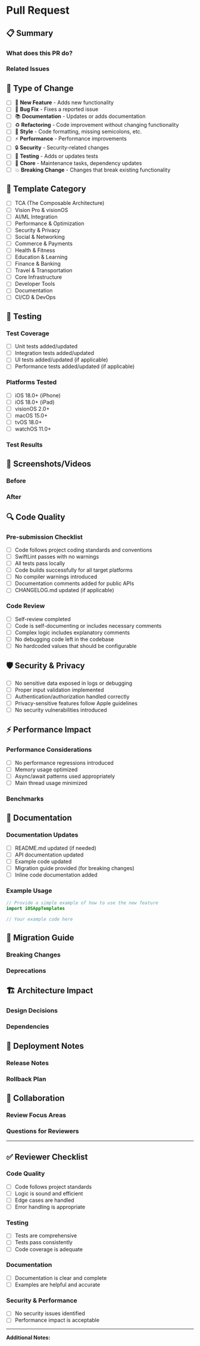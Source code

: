 # Pull Request

## 📋 Summary

<!-- Provide a clear and concise description of the changes in this PR -->

### What does this PR do?
<!-- Describe the purpose of this change and the problem it solves -->

### Related Issues
<!-- Link to any related issues using: Fixes #issue_number, Closes #issue_number, or Addresses #issue_number -->

## 🔄 Type of Change

<!-- Mark the relevant option with an [x] -->

- [ ] 🚀 **New Feature** - Adds new functionality
- [ ] 🐛 **Bug Fix** - Fixes a reported issue
- [ ] 📚 **Documentation** - Updates or adds documentation
- [ ] ♻️ **Refactoring** - Code improvement without changing functionality
- [ ] 🎨 **Style** - Code formatting, missing semicolons, etc.
- [ ] ⚡ **Performance** - Performance improvements
- [ ] 🔒 **Security** - Security-related changes
- [ ] 🧪 **Testing** - Adds or updates tests
- [ ] 🔧 **Chore** - Maintenance tasks, dependency updates
- [ ] 💥 **Breaking Change** - Changes that break existing functionality

## 🎯 Template Category

<!-- Mark the relevant template area(s) with an [x] -->

- [ ] TCA (The Composable Architecture)
- [ ] Vision Pro & visionOS
- [ ] AI/ML Integration
- [ ] Performance & Optimization
- [ ] Security & Privacy
- [ ] Social & Networking
- [ ] Commerce & Payments
- [ ] Health & Fitness
- [ ] Education & Learning
- [ ] Finance & Banking
- [ ] Travel & Transportation
- [ ] Core Infrastructure
- [ ] Developer Tools
- [ ] Documentation
- [ ] CI/CD & DevOps

## 🧪 Testing

### Test Coverage
- [ ] Unit tests added/updated
- [ ] Integration tests added/updated
- [ ] UI tests added/updated (if applicable)
- [ ] Performance tests added/updated (if applicable)

### Platforms Tested
- [ ] iOS 18.0+ (iPhone)
- [ ] iOS 18.0+ (iPad)
- [ ] visionOS 2.0+
- [ ] macOS 15.0+
- [ ] tvOS 18.0+
- [ ] watchOS 11.0+

### Test Results
<!-- Describe the testing you performed and results -->

## 📱 Screenshots/Videos

<!-- Add screenshots or videos if this PR includes UI changes -->

### Before
<!-- Screenshots of the current behavior -->

### After
<!-- Screenshots of the new behavior -->

## 🔍 Code Quality

### Pre-submission Checklist
- [ ] Code follows project coding standards and conventions
- [ ] SwiftLint passes with no warnings
- [ ] All tests pass locally
- [ ] Code builds successfully for all target platforms
- [ ] No compiler warnings introduced
- [ ] Documentation comments added for public APIs
- [ ] CHANGELOG.md updated (if applicable)

### Code Review
- [ ] Self-review completed
- [ ] Code is self-documenting or includes necessary comments
- [ ] Complex logic includes explanatory comments
- [ ] No debugging code left in the codebase
- [ ] No hardcoded values that should be configurable

## 🛡️ Security & Privacy

<!-- Mark applicable items with [x] -->

- [ ] No sensitive data exposed in logs or debugging
- [ ] Proper input validation implemented
- [ ] Authentication/authorization handled correctly
- [ ] Privacy-sensitive features follow Apple guidelines
- [ ] No security vulnerabilities introduced

## ⚡ Performance Impact

<!-- Describe any performance implications -->

### Performance Considerations
- [ ] No performance regressions introduced
- [ ] Memory usage optimized
- [ ] Async/await patterns used appropriately
- [ ] Main thread usage minimized

### Benchmarks
<!-- Include performance benchmarks if applicable -->

## 📖 Documentation

### Documentation Updates
- [ ] README.md updated (if needed)
- [ ] API documentation updated
- [ ] Example code updated
- [ ] Migration guide provided (for breaking changes)
- [ ] Inline code documentation added

### Example Usage
```swift
// Provide a simple example of how to use the new feature
import iOSAppTemplates

// Your example code here
```

## 🔄 Migration Guide

<!-- Include migration instructions for breaking changes -->

### Breaking Changes
<!-- List any breaking changes and migration steps -->

### Deprecations
<!-- List any deprecated APIs and recommended alternatives -->

## 🏗️ Architecture Impact

<!-- Describe any architectural changes or design decisions -->

### Design Decisions
<!-- Explain key design decisions and trade-offs -->

### Dependencies
<!-- List any new dependencies added or removed -->

## 🚀 Deployment Notes

<!-- Any special deployment considerations -->

### Release Notes
<!-- Suggested content for release notes -->

### Rollback Plan
<!-- Describe how to rollback if issues arise -->

## 🤝 Collaboration

### Review Focus Areas
<!-- Guide reviewers on what to focus on -->

### Questions for Reviewers
<!-- Any specific questions for code reviewers -->

---

## ✅ Reviewer Checklist

<!-- For reviewers to complete -->

### Code Quality
- [ ] Code follows project standards
- [ ] Logic is sound and efficient
- [ ] Edge cases are handled
- [ ] Error handling is appropriate

### Testing
- [ ] Tests are comprehensive
- [ ] Tests pass consistently
- [ ] Code coverage is adequate

### Documentation
- [ ] Documentation is clear and complete
- [ ] Examples are helpful and accurate

### Security & Performance
- [ ] No security issues identified
- [ ] Performance impact is acceptable

---

**Additional Notes:**
<!-- Any other information for reviewers or future reference -->
